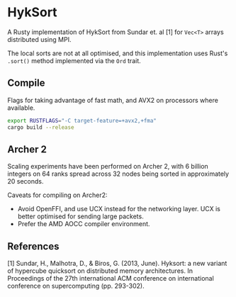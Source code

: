 # HykSort

A Rusty implementation of HykSort from Sundar et. al [1] for ```Vec<T>``` arrays distributed using MPI.

The local sorts are not at all optimised, and this implementation uses Rust's ```.sort()``` method implemented via the ```Ord``` trait.


## Compile

Flags for taking advantage of fast math, and AVX2 on processors where available.

```bash
export RUSTFLAGS="-C target-feature=+avx2,+fma"
cargo build --release
```

## Archer 2

Scaling experiments have been performed on Archer 2, with 6 billion integers on 64 ranks spread across 32 nodes being sorted in approximately 20 seconds.

Caveats for compiling on Archer2:

- Avoid OpenFFI, and use UCX instead for the networking layer. UCX is better optimised for sending large packets.
- Prefer the AMD AOCC compiler environment.

## References

[1] Sundar, H., Malhotra, D., & Biros, G. (2013, June). Hyksort: a new variant of hypercube quicksort on distributed memory architectures. In Proceedings of the 27th international ACM conference on international conference on supercomputing (pp. 293-302).
